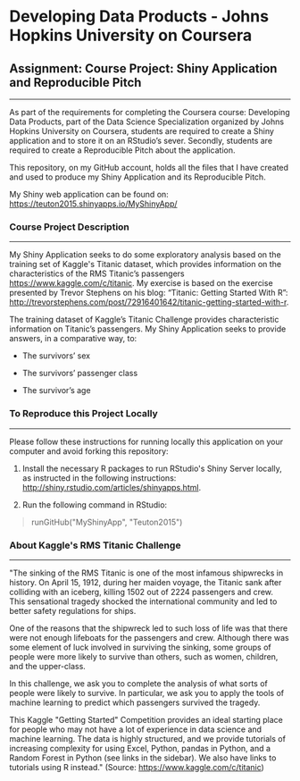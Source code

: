 # Developing Data Products - Johns Hopkins University on Coursera
## Assignment: Course Project: Shiny Application and Reproducible Pitch
***
As part of the requirements for completing the Coursera course: Developing Data Products, part of the Data Science Specialization organized by Johns Hopkins University on Coursera, students are required to create a Shiny application and to store it on an RStudio’s  sever.  Secondly, students are required to create a Reproducible Pitch about the application.

This repository, on my GitHub account, holds all the files that I have created and used to produce my Shiny Application and its Reproducible Pitch.

My Shiny web application can be found on: <https://teuton2015.shinyapps.io/MyShinyApp/>

### Course Project Description
***
My Shiny Application seeks to do some exploratory analysis based on the training set of Kaggle's Titanic dataset, which provides information on the characteristics of the RMS Titanic’s passengers <https://www.kaggle.com/c/titanic>.   My exercise is based on the exercise presented by Trevor Stephens on his blog: “Titanic: Getting Started With R”: <http://trevorstephens.com/post/72916401642/titanic-getting-started-with-r>.

The training dataset of Kaggle’s Titanic Challenge provides characteristic information on Titanic’s passengers.  My Shiny Application seeks to provide answers, in a comparative way, to:

*	The survivors’ sex

*	The survivors’ passenger class

*	The survivor’s age

### To Reproduce this Project Locally
***
Please follow these instructions for running locally this application on your computer and avoid forking this repository:

1. Install the necessary R packages to run RStudio's Shiny Server locally, as instructed in the following instructions: <http://shiny.rstudio.com/articles/shinyapps.html>.

2. Run the following command in RStudio:

> runGitHub("MyShinyApp", "Teuton2015")

### About Kaggle's RMS Titanic Challenge
***
"The sinking of the RMS Titanic is one of the most infamous shipwrecks in history.  On April 15, 1912, during her maiden voyage, the Titanic sank after colliding with an iceberg, killing 1502 out of 2224 passengers and crew. This sensational tragedy shocked the international community and led to better safety regulations for ships.

One of the reasons that the shipwreck led to such loss of life was that there were not enough lifeboats for the passengers and crew. Although there was some element of luck involved in surviving the sinking, some groups of people were more likely to survive than others, such as women, children, and the upper-class.

In this challenge, we ask you to complete the analysis of what sorts of people were likely to survive. In particular, we ask you to apply the tools of machine learning to predict which passengers survived the tragedy.

This Kaggle "Getting Started" Competition provides an ideal starting place for people who may not have a lot of experience in data science and machine learning. The data is highly structured, and we provide tutorials of increasing complexity for using Excel, Python, pandas in Python, and a Random Forest in Python (see links in the sidebar).  We also have links to tutorials using R instead." (Source: <https://www.kaggle.com/c/titanic>)